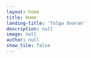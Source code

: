 ```yaml
---
layout: home
title: Home
landing-title: 'Tolga Ovaran'
description: null
image: null
author: null
show_tile: false
---
```

